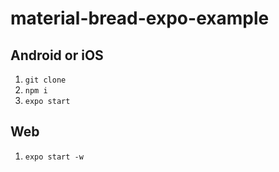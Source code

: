 # material-bread-expo-example

## Android or iOS

1. `git clone`
2. `npm i`
3. `expo start`

## Web

1. `expo start -w`
